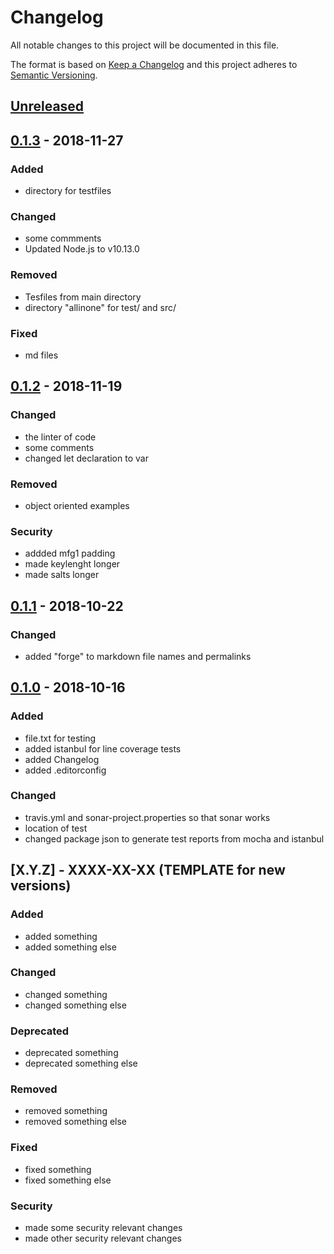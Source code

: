 # Changelog

All notable changes to this project will be documented in this file.

The format is based on [Keep a Changelog](http://keepachangelog.com/en/1.0.0/)
and this project adheres to [Semantic Versioning](http://semver.org/spec/v2.0.0.html).

## [Unreleased]

## [0.1.3] - 2018-11-27

### Added

- directory for testfiles

### Changed

- some commments
- Updated Node.js to v10.13.0

### Removed

- Tesfiles from main directory
- directory "allinone" for test/ and src/

### Fixed

- md files

## [0.1.2] - 2018-11-19

### Changed

- the linter of code
- some comments
- changed let declaration to var

### Removed

- object oriented examples

### Security

- addded mfg1 padding
- made keylenght longer
- made salts longer

## [0.1.1] - 2018-10-22

### Changed

- added "forge" to markdown file names and permalinks

## [0.1.0] - 2018-10-16

### Added

- file.txt for testing
- added istanbul for line coverage tests
- added Changelog
- added .editorconfig

### Changed

- travis.yml and sonar-project.properties so that sonar works
- location of test
- changed package json to generate test reports from mocha and istanbul

## [X.Y.Z] - XXXX-XX-XX (TEMPLATE for new versions)

### Added

- added something
- added something else

### Changed

- changed something
- changed something else

### Deprecated

- deprecated something
- deprecated something else

### Removed

- removed something
- removed something else

### Fixed

- fixed something
- fixed something else

### Security

- made some security relevant changes
- made other security relevant changes

[unreleased]: https://github.com/cryptoexamples/javascript-forge-cryptoexamples/compare/v0.1.3...HEAD
[0.1.3]: https://github.com/cryptoexamples/javascript-forge-cryptoexamples/compare/v0.1.2...v0.1.3
[0.1.2]: https://github.com/cryptoexamples/javascript-forge-cryptoexamples/compare/v0.1.1...v0.1.2
[0.1.1]: https://github.com/cryptoexamples/javascript-forge-cryptoexamples/compare/v0.1.0...v0.1.1
[0.1.0]: https://github.com/cryptoexamples/javascript-forge-cryptoexamples/releases/tag/v0.1.0
